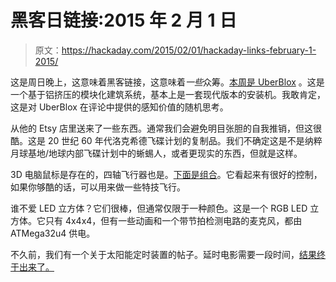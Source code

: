 # 黑客日链接:2015 年 2 月 1 日

> 原文：<https://hackaday.com/2015/02/01/hackaday-links-february-1-2015/>

这是周日晚上，这意味着黑客链接，这意味着*一些*众筹。[本周是 UberBlox](https://uberblox.com/) 。这是一个基于铝挤压的模块化建筑系统，基本上是一套现代版本的安装机。我敢肯定，这是对 UberBlox 在评论中提供的感知价值的随机思考。

从他的 Etsy 店里送来了一些东西。通常我们会避免明目张胆的自我推销，但这很酷。这是 20 世纪 60 年代洛克希德飞碟计划的复制品。我们不确定这是不是纳粹月球基地/地球内部飞碟计划中的蜥蜴人，或者更现实的东西，但就是这样。

3D 电脑鼠标是存在的，四轴飞行器也是。[下面是组合](https://www.youtube.com/watch?v=aBNj_StTTwI)。它看起来有很好的控制，如果你够酷的话，可以用来做一些特技飞行。

谁不爱 LED 立方体？它们很棒，但通常仅限于一种颜色。这是一个 RGB LED 立方体。它只有 4x4x4，但有一些动画和一个带节拍检测电路的麦克风，都由 ATMega32u4 供电。

不久前，我们有一个关于太阳能定时装置的帖子。延时电影需要一段时间，[结果终于出来了。](http://www.reddit.com/r/raspberry_pi/comments/2rwgrc/time_lapse_camera_system_update_op_finally/)